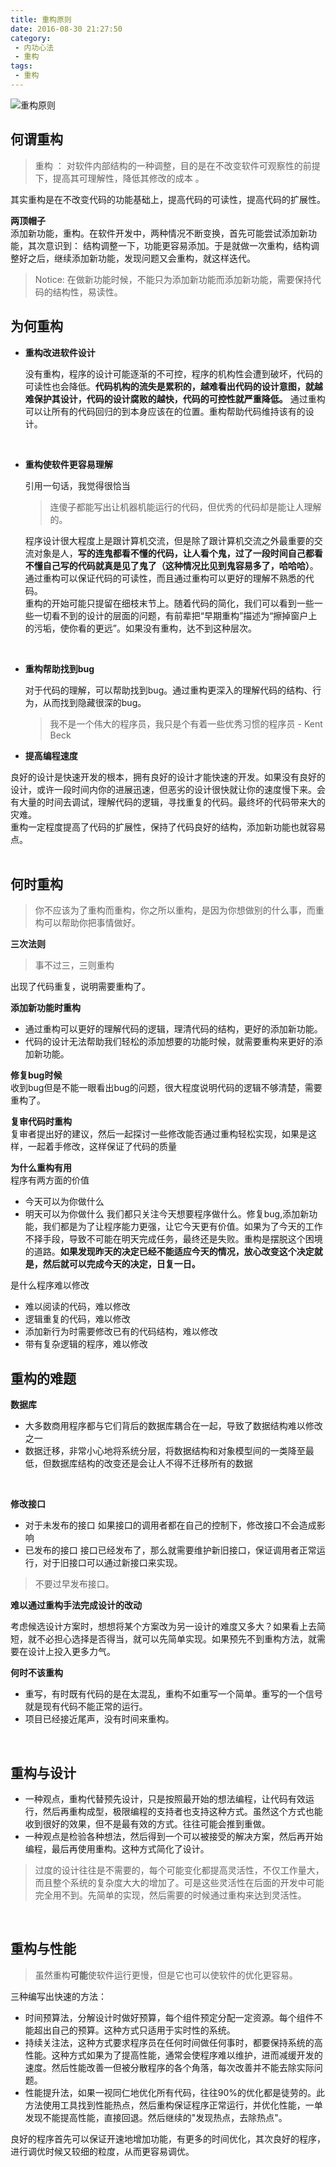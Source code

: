 ```yaml
---
title: 重构原则
date: 2016-08-30 21:27:50
category:
 - 内功心法
 - 重构
tags:
 - 重构
---
```


![重构原则](https://github.com/wfeii/wfeii.github.io_raw_important/blob/master/%E9%87%8D%E6%9E%84-%E6%97%A2%E6%9C%89%E4%BB%A3%E7%A0%81%E7%9A%84%E8%AE%BE%E8%AE%A1/%E9%87%8D%E6%9E%842-%E5%8E%9F%E5%88%99.png?raw=true)  

## **何谓重构**  

> 重构 ： 对软件内部结构的一种调整，目的是在不改变软件可观察性的前提下，提高其可理解性，降低其修改的成本 。  

其实重构是在不改变代码的功能基础上，提高代码的可读性，提高代码的扩展性。  

**两顶帽子**  
添加新功能，重构。在软件开发中，两种情况不断变换，首先可能尝试添加新功能，其次意识到： 结构调整一下，功能更容易添加。于是就做一次重构，结构调整好之后，继续添加新功能，发现问题又会重构，就这样迭代。  

> Notice: 在做新功能时候，不能只为添加新功能而添加新功能，需要保持代码的结构性，易读性。

## **为何重构**  

- **重构改进软件设计**  

  没有重构，程序的设计可能逐渐的不可控，程序的机构性会遭到破坏，代码的可读性也会降低。**代码机构的流失是累积的，越难看出代码的设计意图，就越难保护其设计，代码的设计腐败的越快，代码的可控性就严重降低。** 通过重构可以让所有的代码回归的到本身应该在的位置。重构帮助代码维持该有的设计。
<br />

- **重构使软件更容易理解**  

  引用一句话，我觉得很恰当
  > 连傻子都能写出让机器机能运行的代码，但优秀的代码却是能让人理解的。

  程序设计很大程度上是跟计算机交流，但是除了跟计算机交流之外最重要的交流对象是人，**写的连鬼都看不懂的代码，让人看个鬼，过了一段时间自己都看不懂自己写的代码就真是见了鬼了（这种情况比见到鬼容易多了，哈哈哈）**。通过重构可以保证代码的可读性，而且通过重构可以更好的理解不熟悉的代码。   
  重构的开始可能只提留在细枝末节上。随着代码的简化，我们可以看到一些一些一切看不到的设计的层面的问题，有前辈把“早期重构”描述为“擦掉窗户上的污垢，使你看的更远”。如果没有重构，达不到这种层次。
<br />

- **重构帮助找到bug**  

  对于代码的理解，可以帮助找到bug。通过重构更深入的理解代码的结构、行为，从而找到隐藏很深的bug。  

  > 我不是一个伟大的程序员，我只是个有着一些优秀习惯的程序员
  > \- Kent Beck  

- **提高编程速度**  

良好的设计是快速开发的根本，拥有良好的设计才能快速的开发。如果没有良好的设计，或许一段时间内你的进展迅速，但恶劣的设计很快就让你的速度慢下来。会有大量的时间去调试，理解代码的逻辑，寻找重复的代码。最终坏的代码带来大的灾难。  
重构一定程度提高了代码的扩展性，保持了代码良好的结构，添加新功能也就容易点。   
<br />

## **何时重构**  

> 你不应该为了重构而重构，你之所以重构，是因为你想做别的什么事，而重构可以帮助你把事情做好。  

**三次法则**
> 事不过三，三则重构    

出现了代码重复，说明需要重构了。

**添加新功能时重构**  
- 通过重构可以更好的理解代码的逻辑，理清代码的结构，更好的添加新功能。
- 代码的设计无法帮助我们轻松的添加想要的功能时候，就需要重构来更好的添加新功能。  

**修复bug时候**  
收到bug但是不能一眼看出bug的问题，很大程度说明代码的逻辑不够清楚，需要重构了。

**复审代码时重构**    
复审者提出好的建议，然后一起探讨一些修改能否通过重构轻松实现，如果是这样，一起着手修改，这样保证了代码的质量  

**为什么重构有用**  
程序有两方面的价值
- 今天可以为你做什么
- 明天可以为你做什么
我们都只关注今天想要程序做什么。修复bug,添加新功能，我们都是为了让程序能力更强，让它今天更有价值。如果为了今天的工作不择手段，导致不可能在明天完成任务，最终还是失败。重构是摆脱这个困境的道路。**如果发现昨天的决定已经不能适应今天的情况，放心改变这个决定就是，然后就可以完成今天的决定，日复一日。**

是什么程序难以修改    
- 难以阅读的代码，难以修改
- 逻辑重复的代码，难以修改
- 添加新行为时需要修改已有的代码结构，难以修改
- 带有复杂逻辑的程序，难以修改

## **重构的难题**  

**数据库**
- 大多数商用程序都与它们背后的数据库耦合在一起，导致了数据结构难以修改之一
- 数据迁移，非常小心地将系统分层，将数据结构和对象模型间的一类降至最低，但数据库结构的改变还是会让人不得不迁移所有的数据
<br />

**修改接口**  
- 对于未发布的接口 如果接口的调用者都在自己的控制下，修改接口不会造成影响
- 已发布的接口 接口已经发布了，那么就需要维护新旧接口，保证调用者正常运行，对于旧接口可以通过新接口来实现。

> 不要过早发布接口。

**难以通过重构手法完成设计的改动**  

考虑候选设计方案时，想想将某个方案改为另一设计的难度又多大？如果看上去简短，就不必担心选择是否得当，就可以先简单实现。如果预先不到重构方法，就需要在设计上投入更多力气。
<br />

**何时不该重构**

- 重写，有时既有代码的是在太混乱，重构不如重写一个简单。重写的一个信号就是现有代码不能正常的运行。
- 项目已经接近尾声，没有时间来重构。
<br />

## **重构与设计**

- 一种观点，重构代替预先设计，只是按照最开始的想法编程，让代码有效运行，然后再重构成型，极限编程的支持者也支持这种方式。虽然这个方式也能收到很好的效果，但不是最有效的方式。往往可能会推到重做。
- 一种观点是检验各种想法，然后得到一个可以被接受的解决方案，然后再开始编程，最后再使用重构。这种方式简化了设计。

> 过度的设计往往是不需要的，每个可能变化都提高灵活性，不仅工作量大，而且整个系统的复杂度大大的增加了。可是这些灵活性在后面的开发中可能完全用不到。先简单的实现，然后需要的时候通过重构来达到灵活性。

<br/>

## **重构与性能**  

> 虽然重构**可能**使软件运行更慢，但是它也可以使软件的优化更容易。

三种编写出快速的方法：
- 时间预算法，分解设计时做好预算，每个组件预定分配一定资源。每个组件不能超出自己的预算。这种方式只适用于实时性的系统。
- 持续关注法，这种方式要求程序员在任何时间做任何事时，都要保持系统的高性能。这种方式如果为了提高性能，通常会使程序难以维护，进而减缓开发的速度。然后性能改善一但被分散程序的各个角落，每次改善并不能去除实际问题。
- 性能提升法，如果一视同仁地优化所有代码，往往90%的优化都是徒劳的。此方法使用工具找到性能热点，然后重构保证程序正常运行，并优化性能，一单发现不能提高性能，直接回退。然后继续的"发现热点，去除热点"。

良好的程序首先可以保证开速地增加功能，有更多的时间优化，其次良好的程序，进行调优时候又较细的粒度，从而更容易调优。
